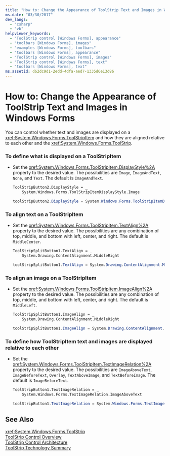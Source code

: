 ```yaml
---
title: "How to: Change the Appearance of ToolStrip Text and Images in Windows Forms"
ms.date: "03/30/2017"
dev_langs: 
  - "csharp"
  - "vb"
helpviewer_keywords: 
  - "ToolStrip control [Windows Forms], appearance"
  - "toolbars [Windows Forms], images"
  - "examples [Windows Forms], toolbars"
  - "toolbars [Windows Forms], appearance"
  - "ToolStrip control [Windows Forms], images"
  - "ToolStrip control [Windows Forms], text"
  - "toolbars [Windows Forms], text"
ms.assetid: d62dc9d1-2edd-4dfa-aed7-1335d6e13d86
---
```

# How to: Change the Appearance of ToolStrip Text and Images in Windows Forms
You can control whether text and images are displayed on a <xref:System.Windows.Forms.ToolStripItem> and how they are aligned relative to each other and the <xref:System.Windows.Forms.ToolStrip>.  
  
### To define what is displayed on a ToolStripItem  
  
- Set the <xref:System.Windows.Forms.ToolStripItem.DisplayStyle%2A> property to the desired value. The possibilities are `Image`, `ImageAndText`, `None`, and `Text`. The default is `ImageAndText`.  
  
  ```vb  
  ToolStripButton2.DisplayStyle = _  
      System.Windows.Forms.ToolStripItemDisplayStyle.Image  
  ```  
  
  ```csharp  
  toolStripButton2.DisplayStyle = System.Windows.Forms.ToolStripItemDisplayStyle.Image;  
  ```  
  
### To align text on a ToolStripItem  
  
- Set the <xref:System.Windows.Forms.ToolStripItem.TextAlign%2A> property to the desired value. The possibilities are any combination of top, middle, and bottom with left, center, and right. The default is `MiddleCenter`.  
  
  ```vb  
  ToolStripSplitButton1.TextAlign = _  
      System.Drawing.ContentAlignment.MiddleRight  
  ```  
  
  ```csharp  
  toolStripSplitButton1.TextAlign = System.Drawing.ContentAlignment.MiddleRight;  
  ```  
  
### To align an image on a ToolStripItem  
  
- Set the <xref:System.Windows.Forms.ToolStripItem.ImageAlign%2A> property to the desired value. The possibilities are any combination of top, middle, and bottom with left, center, and right. The default is `MiddleLeft`.  
  
  ```vb  
  ToolStripSplitButton1.ImageAlign = _  
      System.Drawing.ContentAlignment.MiddleRight  
  ```  
  
  ```csharp  
  toolStripSplitButton1.ImageAlign = System.Drawing.ContentAlignment.MiddleRight;  
  ```  
  
### To define how ToolStripItem text and images are displayed relative to each other  
  
- Set the <xref:System.Windows.Forms.ToolStripItem.TextImageRelation%2A> property to the desired value. The possibilities are `ImageAboveText`, `ImageBeforeText`, `Overlay`, `TextAboveImage`, and `TextBeforeImage`. The default is `ImageBeforeText`.  
  
  ```vb  
  ToolStripButton1.TextImageRelation = _  
      System.Windows.Forms.TextImageRelation.ImageAboveText  
  ```  
  
  ```csharp  
  toolStripButton1.TextImageRelation = System.Windows.Forms.TextImageRelation.ImageAboveText;  
  ```  
  
## See Also  
 <xref:System.Windows.Forms.ToolStrip>  
 [ToolStrip Control Overview](../../../../docs/framework/winforms/controls/toolstrip-control-overview-windows-forms.md)  
 [ToolStrip Control Architecture](../../../../docs/framework/winforms/controls/toolstrip-control-architecture.md)  
 [ToolStrip Technology Summary](../../../../docs/framework/winforms/controls/toolstrip-technology-summary.md)
